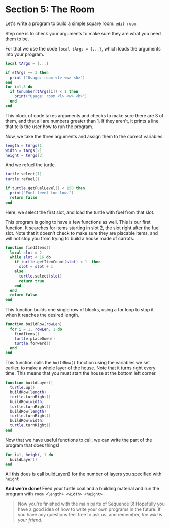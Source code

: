 # Section 5: The Room

Let's write a program to build a simple square room: `edit room`

Step one is to check your arguments to make sure they are what you need them to be.

For that we use the code `local tArgs = {...}`, which loads the arguments into your program.

```lua
local tArgs = {...}

if #tArgs ~= 3 then
  print ("Usage: room <l> <w> <h>")
end
for i=1,3 do
  if tonumber(tArgs[i]) < 1 then
    print("Usage: room <l> <w> <h>")
  end
end
```

This block of code takes arguments and checks to make sure there are 3 of them, and that all are numbers greater than 1.
If they aren't, it prints a line that tells the user how to run the program.

Now, we take the three arguments and assign them to the correct variables.

```lua
length = tArgs[1]
width = tArgs[2]
height = tArgs[3]
```

And we refuel the turtle.

```lua
turtle.select(1)
turtle.refuel()

if turtle.getFuelLevel() < 150 then
  print("Fuel level too low.")
  return false
end
```

Here, we select the first slot, and load the turtle with fuel from that slot.

This program is going to have a few functions as well. This is our first function. It searches for items starting in slot 2, the slot right after the fuel slot. Note that it doesn't check to make sure they are placable items, and will not stop you from trying to build a house made of carrots.

```lua
function findItems()
  local slot = 2
  while slot < 16 do
    if turtle.getItemCount(slot) < 1  then
      slot = slot + 1
    else
      turtle.select(slot)
      return true
    end
  end
  return false
end
```

This function builds one single row of blocks, using a for loop to stop it when it reaches the desired length.

```lua
function buildRow(rowLen)
  for i = 1, rowLen, 1 do
    findItems()
    turtle.placeDown()
    turtle.forward()
  end
end
```

This function calls the `buildRow()` function using the variables we set earlier, to make a whole layer of the house. Note that it turns right every time. This means that you must start the house at the bottom left corner.

```lua
function buildLayer()
  turtle.up()
  buildRow(length)
  turtle.turnRight()
  buildRow(width)
  turtle.turnRight()
  buildRow(length)
  turtle.turnRight()
  buildRow(width)
  turtle.turnRight()
end
```

Now that we have useful functions to call, we can write the part of the program that does things!

```lua
for i=1, height, 1 do
  buildLayer()
end
```

All this does is call buildLayer() for the number of layers you specified with `height`

**And we're done!** Feed your turtle coal and a building material and run the program with `room <length> <width> <height>`

> Now you're finished with the main parts of Sequence 3! Hopefully you have a good idea of how to write your own programs in the future. If you have any questions feel free to ask us, and remember, *the wiki is your friend*.
